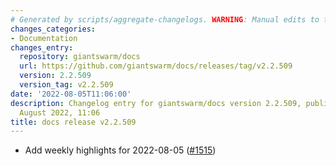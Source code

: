 ```yaml
---
# Generated by scripts/aggregate-changelogs. WARNING: Manual edits to this files will be overwritten.
changes_categories:
- Documentation
changes_entry:
  repository: giantswarm/docs
  url: https://github.com/giantswarm/docs/releases/tag/v2.2.509
  version: 2.2.509
  version_tag: v2.2.509
date: '2022-08-05T11:06:00'
description: Changelog entry for giantswarm/docs version 2.2.509, published on 05
  August 2022, 11:06
title: docs release v2.2.509
---
```


- Add weekly highlights for 2022-08-05 ([#1515](https://github.com/giantswarm/docs/pull/1515))
